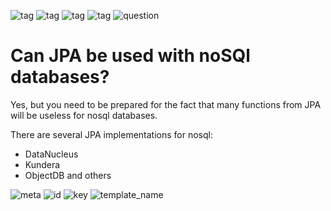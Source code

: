 ![tag](https://img.shields.io/badge/language-java-red.svg)     ![tag](https://img.shields.io/badge/level-L2-green.svg)     ![tag](https://img.shields.io/badge/topic-JPA-green.svg)      ![tag](https://img.shields.io/badge/locale-en-green.svg)     ![question](https://img.shields.io/badge/-question-grey.svg) 

# Can JPA be used with noSQl databases?
> 
Yes, but you need to be prepared for the fact that many functions from JPA will be useless for nosql databases.

There are several JPA implementations for nosql: 
* DataNucleus
* Kundera
* ObjectDB and others

![meta](https://img.shields.io/badge/_meta-red.svg)    ![id](https://img.shields.io/badge/_id-null-red.svg)    ![key](https://img.shields.io/badge/key-0996080ff8ed46d2999f77755794f111-yellow.svg)    ![template_name](https://img.shields.io/badge/simple_question-v.0.1-yellow.svg)

